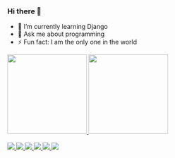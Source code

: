 ### Hi there 👋


- 🌱 I’m currently learning Django
- 💬 Ask me about programming
- ⚡ Fun fact: I am the only one in the world

<div>
  <a href="https://github.com/TheRavshanDev">
  <img height="180em" src="https://github-readme-stats.vercel.app/api?username=TheRavshanDev&show_icons=true&theme=dracula&include_all_commits=true&count_private=true"/>
  <img height="180em" src="https://github-readme-stats.vercel.app/api/top-langs/?username=TheRavshanDev&layout=compact&langs_count=16&theme=dracula"/>
</div>
  
<br>
  
<div>
  <a href="https://t.me/ravshanbekmadaminov" target="_blank"><img src="https://img.shields.io/badge/Telegram-2CA5E0?style=for-the-badge&logo=telegram&logoColor=white" target="_blank"/>
  <a href="https://www.instagram.com/ravshanbekmadaminov_" target="_blank"><img src="https://img.shields.io/badge/Instagram-E4405F?style=for-the-badge&logo=instagram&logoColor=white" target="_blank"/>
  <a href="https://www.twitter.com/ravshanbeck" target="_blank"><img src="https://img.shields.io/badge/Twitter-1DA1F2?style=for-the-badge&logo=twitter&logoColor=white" target="_blank"/>
  <a href="https://www.linkedin.com/in/ravshanbek-madaminov-/" target="_blank"><img src="https://img.shields.io/badge/LinkedIn-0077B5?style=for-the-badge&logo=linkedin&logoColor=white" target="_blank"/>
  <a href="https://www.facebook.com/ravshanbek.madaminov.39" target="_blank"><img src="https://img.shields.io/badge/Facebook-1877F2?style=for-the-badge&logo=facebook&logoColor=white" target="_blank"/>
  <a href="mailto:ravshanbekmadaminov68@gmail.com" target="_blank"><img src="https://img.shields.io/badge/Gmail-D14836?style=for-the-badge&logo=gmail&logoColor=white" target="_blank"/>
</div>
